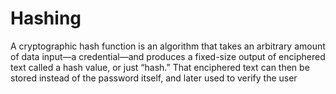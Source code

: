 # Hashing

A cryptographic hash function is an algorithm that takes an arbitrary amount of data input—a credential—and produces a fixed-size output of enciphered text called a hash value, or just “hash.” That enciphered text can then be stored instead of the password itself, and later used to verify the user
